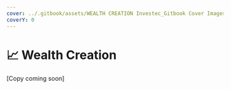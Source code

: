 ```yaml
---
cover: ../.gitbook/assets/WEALTH CREATION Investec_Gitbook Cover Images_V4-09.png
coverY: 0
---
```


# 📈 Wealth Creation

\[Copy coming soon]



